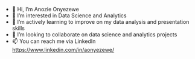 - 👋 Hi, I’m Anozie Onyezewe
- 👀 I’m interested in Data Science and Analytics
- 🌱 I’m actively learning to improve on my data analysis and presentation skills 
- 💞️ I’m looking to collaborate on data science and analytics projects
- 📫 You can reach me via LinkedIn https://www.linkedin.com/in/aonyezewe/

<!---
aonyezewe/aonyezewe is a ✨ special ✨ repository because its `README.md` (this file) appears on your GitHub profile.
You can click the Preview link to take a look at your changes.
--->
